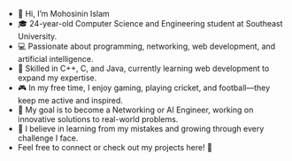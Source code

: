 <ul>
<li>👋 Hi, I’m Mohosinin Islam</li>
<li>🎓 24-year-old Computer Science and Engineering student at Southeast University.</li>
<li>💻 Passionate about programming, networking, web development, and artificial intelligence.</li>
<li>🚀 Skilled in C++, C, and Java, currently learning web development to expand my expertise.</li>

<li>🎮 In my free time, I enjoy gaming, playing cricket, and football—they keep me active and inspired.</li>
<li>🎯 My goal is to become a Networking or AI Engineer, working on innovative solutions to real-world problems.</li>
<li>🌱 I believe in learning from my mistakes and growing through every challenge I face.</li>

<li>Feel free to connect or check out my projects here! 🚀</li>
</ul>
<!---
Mohosinin/Mohosinin is a ✨ special ✨ repository because its `README.md` (this file) appears on your GitHub profile.
You can click the Preview link to take a look at your changes.
--->
